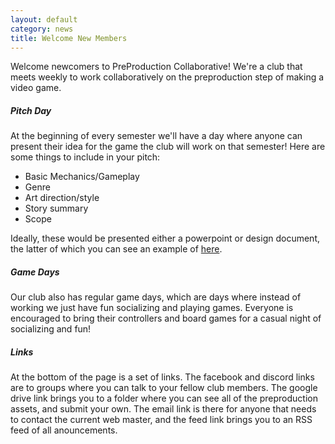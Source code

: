 ```yaml
---
layout: default
category: news
title: Welcome New Members
---
```

Welcome newcomers to PreProduction Collaborative! We're a club that meets weekly to work collaboratively on the preproduction step of making a video game.

##### Pitch Day

At the beginning of every semester we'll have a day where anyone can present their idea for the game the club will work on that semester! Here are some things to include in your pitch:

- Basic Mechanics/Gameplay
- Genre
- Art direction/style
- Story summary
- Scope

Ideally, these would be presented either a powerpoint or design document, the latter of which you can see an example of [here](https://docs.google.com/document/d/107fZhJi9IeexC_kS7h-lza4mn-7zUPgsJdleXpzwzA4/edit?usp=sharing). 

##### Game Days

Our club also has regular game days, which are days where instead of working we just have fun socializing and playing games. Everyone is encouraged to bring their controllers and board games for a casual night of socializing and fun!

##### Links

At the bottom of the page is a set of links. The facebook and discord links are to groups where you can talk to your fellow club members. The google drive link brings you to a folder where you can see all of the preproduction assets, and submit your own. The email link is there for anyone that needs to contact the current web master, and the feed link brings you to an RSS feed of all anouncements. 
